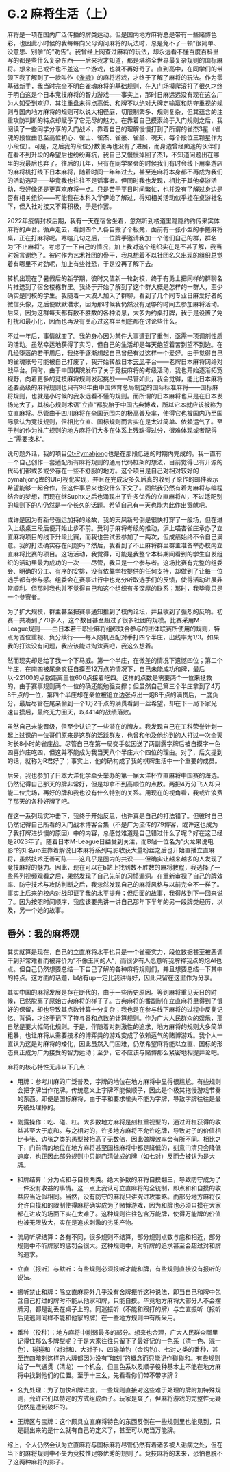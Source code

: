 # G.2 麻将生活（上）

麻将是一项在国内广泛传播的牌类运动。但是国内地方麻将总是带有一些赌博色彩，也因此小时候的我每每向父母询问麻将的玩法时，总是免不了一顿”很简单、没意思、别学“的”劝告“。我曾经上网查过麻将的玩法，却永远看不懂百度百科里写的都是些什么复杂东西——后来我才知道，那是堪称全世界最复杂规则的国标麻将。想来自己或许也不差这一个游戏，也就不再好奇了。直到高中，在同学们的带领下我了解到了一款叫作《[雀魂](https://www.maj-soul.com)》的麻将游戏，才终于了解了麻将的玩法。作为零基础新手，我当时完全不明白雀魂麻将的基础规则，在入门场摸爬滚打了很久才终于明白这是个日本竞技麻将的智力游戏——事实上，那时日麻远远没有现在这么广为人知受到欢迎，其注重盘末得点高低、和牌不以绝对大牌定输赢和防守重视的规则与国内地方麻将的规则可以说大相径庭，切限制繁多、规则复杂，但其蕴含的注重攻防判断的特点却赋予了它无尽的魅力。在靠着自己摸索终于入门规则之后，我阅读了一些同学分享的入门战术，靠着自己的理解慢慢打到了所谓的雀杰3星（雀魂的段位由低至高位初心、雀士、雀杰、雀豪、雀圣、魂天，每个段位三颗星作为小段位）。可是，之后我的段位分数便再也没有了进展，而身边曾经痴迷的伙伴们在看不到升段的希望后也纷纷弃坑，我自己又慢慢掉回了杰1，不知道问题出在哪里的我最后也弃了。往后的几年，只有在同学聚会的时候我们有时会线下用桌游店的麻将机打线下日本麻将，随着时间一年年过去，甚至连麻将本身都不再成为我们的活动选项——毕竟我也往往不是话事者。但同时我也发现，相比于其他桌游活动，我好像还是更喜欢麻将一点。只是苦于平日时间繁忙，也并没有了解过身边是否有相关组织——可能我在本科入学伊始了解过，得知相关活动似乎挂在桌游社名下，但入社对接又不算积极，于是作罢。

2022年疫情封校后期，我有一天在宿舍坐着，忽然听到楼道里隐隐约约传来实体麻将的声音。循声走去，看到四个人各自搬了个板凳，面前有一张小型的手搓麻将桌，正在打麻将呢。寒暄几句之后，一位牌手邀请我加一个他们自己的群，群名为”不止麻将“。考虑了一下自己的情况，加上我对这个组织实在是不甚了解，我当时婉言谢绝了。彼时作为艺术社团的骨干，我总想着不以社团名义出现的组织总觉着有哪里不对劲呢，加上有些社恐，于是没再了解下去。

转机出现在了暑假后的新学期，彼时又值新一轮封校，终于有勇士把同样的群聊名片推送到了宿舍楼栋群里。我终于开始了解到了这个群大概是怎样的一群人，至少确实是同校的学生。我随着一大波人加入了群聊，看到了几个同专业日麻爱好者的微信头像，之后便默默潜水，因为那时候我仍然没有足够的时间去参加麻将活动。后来，因为这群每天都有数不胜数的各种消息，大多为约桌打牌，我于是设置了免打扰和最小化，因而也再没有关心过这群里到底都在讨论些什么。

不过一年后，事情就变了。我的身心因为某件大事遭到了重创，亟需一项调剂性质的活动。虽然幸运地获得了实习，但自己的生活却是每天绝望着苦到望不到边。在几经堕落的若干周后，我终于逐渐想起自己曾经有过这样一个爱好。由于觉得自己的雀魂账号可能被自己打废了，我开始转战日本[天凤](https://tenhou.net)平台——老牌日本麻将网络对战平台。同时，由于中国棋院发布了关于竞技麻将的考级活动，我也开始逐渐拓宽视野，向着更多的竞技麻将规则发起挑战——尽管如此，我会觉得，能比日本麻将还要高级的麻将规则也只有98年由中国体育总局制定的国际标准麻将——国标麻将规则，也就是小时候的我永远看不懂的规则。而所谓的日本麻将也只是在日本发扬光大了，其核心规则术语”立直“都脱胎于中国古典博戏，所以它本就应该被称为立直麻将。尽管由于四川麻将在全国范围内的极高普及率，使得它也被国内乃至国际承认为竞技规则，但相比立直、国标规则而言实在是太过简单、依赖运气了。至于别的作为推广规则的地方麻将们大多在体系上残缺得过分，很难体现或者配得上”需要技术“。

说句题外话，我的项目[Qt-Pymahjong](https://github.com/void-b583x2-NULL/Qt-pymahjong)也是在那段低迷的时期内完成的。我一直有一个自己创作一套适配所有麻将规则的通用代码框架的想法，目前觉得已有开源的代码们都或多或少存在一些不舒服的地方。这个项目是自己对相对较好的pymahjong库的UI可视化实现，并且在完成没多久后真的收到了原作的邮件表示希望能够一起合作，但这件事后来也没什么下文了。固然我仍然有着为麻将与编程结合的梦想，而现在继Suphx之后也涌现出了许多优秀的立直麻将AI，不过适配别的规则下的AI仍然是一个长久的话题。希望自己有一天也能为此作出贡献吧。

或许是因为有新号强运加持的缘故，我的天凤新号倒是很快打穿了一般场，但在进入上级桌三段后便开始止步不前。受利于麻将考级的推动，沪上喵杏雀庄承办了立直麻将项目的线下升段比赛，而我也尝试去参加了一两次，但成绩始终不令自己满意。我的打法确实存在问题吗？然后，我看到了不止麻将群里群主准备举办校内立直麻将比赛的项目。这场活动，我觉得，可能是我整个本科期间看到的学生自发组织的活动里最为成功的一次——尽管，我只是一个参与者。这场比赛有完整的组委会、明确的分工、有序的安排，没有依靠学校提供的任何支持，却做到了让每一位选手都有参与感。组委会在赛事进行中也充分听取选手们的反馈，使得活动进展非常顺利。但那时我也并不觉得自己和这个组织有多深厚的联系；那时，我毕竟只是一个参赛者。

为了扩大规模，群主甚至把赛事通知推到了校内论坛，并且收到了强烈的反响。初赛一共凑到了70多人，这个数目甚至超过了很多社团的规模。比赛采用M-League规则——由日本若干职业麻将组织联合参与的团体联赛所使用的规则，特点为首位重视、负分续行——每人随机匹配对手打四个半庄，出线率为1/3。如果我的打法没有问题，我应该能进淘汰赛吧，我这么想着。

然而现实却是给了我一个下马威。第一个半庄，在微差的情况下遗憾四位；第二个半庄，在南四被尾亲疯狂自摸至12万点的情况下，自己未能成功和牌，最后以-22100的点数距离三位600点接着吃四。这样的点数是需要两个一位来拯救的，由于赛事规则两个一位的确还能勉强支撑；但虽然自己第三个半庄拿到了4万8千点的一位，第四个半庄却在亲位被追立边张点出一炮8千点的满贯后，一度负分，最后尽管在尾亲偷到一个1万2千点的满贯看到一丝希望，却在下一局下家光速自摸后，最终无力回天，以4414的战绩落败。

虽然自己未能晋级，但至少认识了一些潜在的牌友。我发现自己在工科荣誉计划一起上过课的一位哥们原来是这群的活跃群友，也曾和他及他约到的人打过一次全天时长8小时的雀庄战。尽管自己在第一局交手就因送了两副露字牌后被自摸字一色四喜炸庄吃四，但这并不能成为我当天八个半庄六个四位的理由。对了，后文提到的话，就称为R君好了；事实上，他的确构成了我的棋牌生活中一个重要的成员。

后来，我也参加了日本大洋化学牵头举办的第一届大洋杯立直麻将中国赛的海选。仍然记得自己那天的牌非常好，但是却拿不到高顺位的点数。两把4万分飞人却只能二位完场，再好的牌和我也没有什么特别的关系。用现在的视角看，我或许浪费了那天的各种好牌了吧。

在这一系列现实冲击下，我终于开始反思，也许真是自己的打法错了。但彼时自己仍然记得自己所看的入门战术博客合集（不是广为流传的79博客，或许这也成为了我打牌进步慢的原因）中的内容，总感觉难道是自己错过什么了呢？好在这已经是2023年了。随着日本M-League日益受到关注，而B站一位名为”火龙果说电影“的知名up主靠着解说日本麻将系列电影收获大量粉丝之后也开始直播立直麻将，虽然技术乏善可陈——这几乎是圈内的共识——但确实让越来越多的人发现了竞技麻将的魅力。因此，现在可以在b站上找到数不胜数的麻将教程，我选择了一些系列视频观看之后，果然发现了自己先前的习惯漏洞。在重新审视了自己的牌效率、防守技术与攻防判断之后，我忽然发现自己的麻将风格与以前完全不一样了。事实上后来的校内对战印证了我的水平提升；但后面的故事，我得放到下一回来说了。因为按照时间顺序，我应该要先讲一讲自己那年下半年的另一段牌类经历，以及，另一个她的故事。

## 番外：我的麻将观

其实就算是现在，自己的立直麻将水平也只是一个雀豪实力，段位数据甚至被恶调干到非常难看而被评价为”不像玉间的人“，而很少有人愿意听我解释我点的炮AI也点。但自己仍然想要总结一下自己了解的各种麻将规则们，并且想要总结一下其中的特点。这方面的话题，b站有up一定比我讲得好，因此只留在这里作为分享。

其实中国的麻将发展是存在断代的，由于一些历史原因。等到麻将重见天日的时候，已然脱离了原始古典麻将的样子了。古典麻将的番副制在立直麻将里得到了很好的保留，却也导致其点数计算十分复杂；我也是在参与线下麻将的过程中反复记忆、背诵，才终于记下了符与番和点数的计算规则。作为广大人民群众的娱乐，那自然是要大幅简化规则。于是，伴随着对刺激性的追求，地方麻将的规则大多简单粗暴，也让麻将从需要技术的博弈类的游戏变成了依赖运气的赌博游戏。我个人一直认为这是对麻将的矮化，因此虽然入门困难，仍然希望麻将能以立直、国标的形态真正成为广为接受的智力运动；至少，它不应该与赌博那么紧密地相提并论吧。

麻将的核心特性无非以下几点：

- 用牌：参考川麻的广泛普及，字牌的地位在地方麻将中显得很尴尬。有些规则会把字牌当作花牌。传统意义上字牌不能做顺子，因此是个极其拖慢游戏节奏的东西。即便是国标麻将，由于平和要求雀头不能为字牌，导致字牌往往是最先被处理掉的。

- 副露操作：吃、碰、杠。大多数地方麻将是刻杠重视型的，通过开杠获得的收益甚至大于底和。与之相对的，许多地方麻将不允许吃牌，导致对子的价值相比卡张、边张之类的愚型被抬高了无数倍，因此做牌效率会有所不同。相比之下，门前清的地位在地方麻将甚至国标麻将中都是降低的，刻意门清只会降低速度，也正因此部分规则中只能门清做成的牌（如七对）反而会被认为是大牌。

- 和牌结算：分为点和与自摸两类。绝大多数的麻将自摸翻三，导致防守成为了一件没有收益的事情。这一点上我认可立直麻将的全铳制，即点和和自摸的收益应当近似相同。当然，没有防守的麻将只讲究进攻策略。而部分地方麻将仅允许自摸和的限制使得麻将确实成为了赌博游戏，因为和牌也必须自摸在大家都在进攻的场面下实在太难了。这种规则往往包含万能牌，使得万能牌的价值也被无限放大，实在是追求刺激的劣质产物。

- 流局听牌结算：各有不同，很多规则不结算，部分规则点数与底和相近，部分规则中不听牌家的惩罚会很大。这种规则中，对听牌的追求甚至会超过对和牌的追求。

- 立直（报听）与默听：有些规则必须报听才能和牌，有些规则直接没有报听的说法。

- 振听禁止和牌：除立直麻将外几乎没有舍牌振听这种说法，即当自己和牌中包含自己打过的牌时不能从他家和牌，只能自摸。毕竟地方麻将大部分人不会摆牌河，都是乱丢在桌子上的。同巡振听（不能和跟打的牌）与立直振听（报听后见逃则同样不能和他家的牌）在一些地方规则中有所采用。

- 番种（役种）：地方麻将中削弱最多的部分。想来也合理，广大人民群众哪里记得住那么多牌型呢？于是大家往往只留下了最好记的一色系（清一色、混一色）、碰碰和（对对和、大对子）、四碰单钓（金钩钓）、七对之类的番种，甚至连四暗刻这样的大牌都因为没有”暗刻“的概念而只能记作碰碰和。有些规则给了一气通贯（清龙）一个机会，但三色系以及顺子役种基本上不能在地方麻将中找到他们的位置。至于十三幺，先看看你们带不带字牌？

- 幺九处理：为了加快和牌进度，一些规则直接对这些难于处理的牌附加特殊规则，允许它们以特定的方式组成面子。玩家是爽了，但麻将游戏的完整性无疑仍然是遭到破坏的。

- 王牌区与宝牌：这个颇具立直麻将特色的东西反倒在一些规则里也能见到，只是翻出来的是什么就有自己的定义了，甚至可以充当万能牌。

综上，个人仍然会认为立直麻将与国标麻将尽管仍然有着诸多被人诟病之处，但在当下的麻将规则中不失为竞技性足够优秀的规则了。竞技麻将的未来，恐怕也脱不了这两种麻将的影子。
